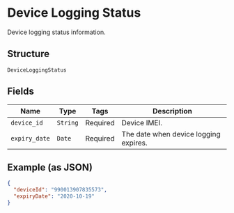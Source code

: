 
# Device Logging Status

Device logging status information.

## Structure

`DeviceLoggingStatus`

## Fields

| Name | Type | Tags | Description |
|  --- | --- | --- | --- |
| `device_id` | `String` | Required | Device IMEI. |
| `expiry_date` | `Date` | Required | The date when device logging expires. |

## Example (as JSON)

```json
{
  "deviceId": "990013907835573",
  "expiryDate": "2020-10-19"
}
```

